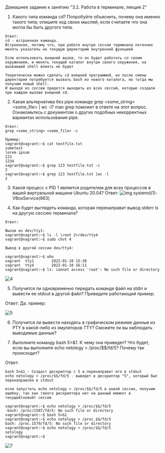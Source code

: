 Домашнее задание к занятию "3.2. Работа в терминале, лекция 2"

1. Какого типа команда cd? Попробуйте объяснить, почему она именно такого типа; опишите ход своих мыслей, если считаете что она могла бы быть другого типа.
```
Ответ:
cd - встроенная команда.
Встроенная, потому что, при работе внутри сессии терминала логичнее менять указатель на текущую директорию внутренней функцией

Если использовать внешний вызов, то он будет работать со своим окружением, и менять текущий каталог внутри своего окружения, на вызвавший shell влиять не будет  

Теоретически можно сделать cd внешней программой, но после смены директории потребуется вызвать bash из нового каталога, но тогда мы получим новый shell.
И выходя из сессии придется выходить из всех сессий, которые создали при каждом вызове внешней cd.
```

2. Какая альтернатива без pipe команде grep <some_string> <some_file> | wc -l? man grep поможет в ответе на этот вопрос. 
Ознакомьтесь с документом о других подобных некорректных вариантах использования pipe.
```
Ответ:
grep <some_string> <some_file> -c

Пример:
vagrant@vagrant:~$ cat textfile.txt
sometext
lorem ipsum
123
1234
vagrant@vagrant:~$ grep 123 textfile.txt -c
2
vagrant@vagrant:~$ grep 123 textfile.txt |wc -l
2
```

3. Какой процесс с PID 1 является родителем для всех процессов в вашей виртуальной машине Ubuntu 20.04?
Ответ: ![img](https://user-images.githubusercontent.com/94568542/148688518-0a20965a-c444-4240-9ae9-4a450603fb17.jpg) systemd(1)-VBoxService(863)

4. Как будет выглядеть команда, которая перенаправит вывод stderr ls на другую сессию терминала?

```
Ответ:

Вызов из dev/tty1:
vagrant@vagrant:~$ ls -l \root 2>/dev/tty4
vagrant@vagrant:~$ sudo chvt 4

Вывод в другой сессии dev/tty4:    

vagrant@vagrant:~$ who
vagrant  tty1        2022-01-10 15:38 
vagrant  tty4        2022-01-10 16:11 
vagrant@vagrant:~$ ls: cannot access 'root': No such file or directory
```
![4](https://user-images.githubusercontent.com/94568542/148800260-bacc183d-bd79-4d64-99e3-843f2b65de28.jpg)


5. Получится ли одновременно передать команде файл на stdin и вывести ее stdout в другой файл? Приведите работающий пример.

Ответ: Да. пример:

![5](https://user-images.githubusercontent.com/94568542/148794000-b6a7aba8-2eca-4dea-9862-4afcc7f0a437.jpg)

6. Получится ли вывести находясь в графическом режиме данные из PTY в какой-либо из эмуляторов TTY? Сможете ли вы наблюдать выводимые данные?



7. Выполните команду bash 5>&1. К чему она приведет? Что будет, если вы выполните echo netology > /proc/$$/fd/5? Почему так происходит?

Ответ:
```
bash 5>&1 - Создаст дескриптор с 5 и перенаправит его в stdout
echo netology > /proc/$$/fd/5 - выведет в дескриптор "5", который был перенаправлен в stdout

если запустить echo netology > /proc/$$/fd/5 в новой сессии, получим ошибку, так как такого дескриптора нет на данный момент в текущей(новой) сессии
    
vagrant@vagrant:~$ echo netology > /proc/$$/fd/5
-bash: /proc/1507/fd/5: No such file or directory
vagrant@vagrant:~$ bash 5>&1
vagrant@vagrant:~$ echo netology > /proc.$$/fd/5
bash: /proc.1579/fd/5: No such file or directory
vagrant@vagrant:~$ echo netology > /proc/$$/fd/5
netology
vagrant@vagrant:~$ 
```
![7](https://user-images.githubusercontent.com/94568542/148802429-087023b3-7d5a-444f-87aa-777211470fcb.jpg)

